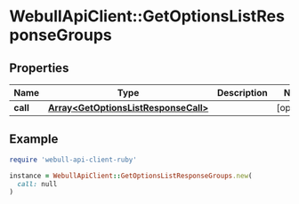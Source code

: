 # WebullApiClient::GetOptionsListResponseGroups

## Properties

| Name | Type | Description | Notes |
| ---- | ---- | ----------- | ----- |
| **call** | [**Array&lt;GetOptionsListResponseCall&gt;**](GetOptionsListResponseCall.md) |  | [optional] |

## Example

```ruby
require 'webull-api-client-ruby'

instance = WebullApiClient::GetOptionsListResponseGroups.new(
  call: null
)
```


